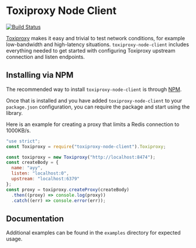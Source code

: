 Toxiproxy Node Client
=====================

[![Build Status](https://travis-ci.org/ihsw/toxiproxy-node-client.svg?branch=master)](https://travis-ci.org/ihsw/toxiproxy-node-client)

[Toxiproxy](https://github.com/shopify/toxiproxy) makes it easy and trivial to test network conditions, for example low-bandwidth and high-latency situations. `toxiproxy-node-client` includes everything needed to get started with configuring Toxiproxy upstream connection and listen endpoints.

Installing via NPM
------------------

The recommended way to install `toxiproxy-node-client` is through [NPM](https://www.npmjs.com/).

Once that is installed and you have added `toxiproxy-node-client` to your `package.json` configuration, you can require the package and start using the library.

Here is an example for creating a proxy that limits a Redis connection to 1000KB/s.

```js
"use strict";
const Toxiproxy = require("toxiproxy-node-client").Toxiproxy;

const toxiproxy = new Toxiproxy("http://localhost:8474");
const createBody = {
  name: "ayy",
  listen: "localhost:0",
  upstream: "localhost:6379"
};
const proxy = toxiproxy.createProxy(createBody)
  .then((proxy) => console.log(proxy))
  .catch((err) => console.error(err));
```

Documentation
-------------

Additional examples can be found in the `examples` directory for expected usage.